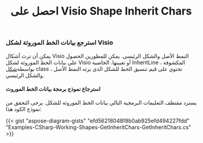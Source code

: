 ﻿---
title: احصل على Visio Shape Inherit Chars
type: docs
weight: 101
url: /ar/net/get-visio-shape-inherit-chars/
description: يشرح هذا القسم كيفية الحصول على نمط خط الشكل visio الموروث من نمطه الرئيسي والمتقن باستخدام Aspose.Diagram.
---
### **استرجع بيانات الخط الموروثة لشكل Visio**
 يمكن أن ترث أشكال Visio النمط الأصل والشكل الرئيسي. يمكن للمطورين الحصول على بيانات الخط الموروثة لشكل Visio أو تعيينها. الخاصية InheritLine ، المكشوفة بواسطة[شكل](http://www.aspose.com/api/net/diagram/aspose.diagram/shape) class ، تحتوي على قيم تنسيق الخط للشكل الذي يرثه النمط الأصل والشكل الرئيسي.
#### **استرجاع نموذج برمجة بيانات الخط الموروث**
يسترد مقتطف التعليمات البرمجية التالي بيانات الخط الموروثة للشكل. يرجى التحقق من نموذج الكود هذا:

{{< gist "aspose-diagram-gists" "efd56218048f8b0ab925efd494227fdd" "Examples-CSharp-Working-Shapes-GetInheritChars-GetInheritChars.cs" >}}

